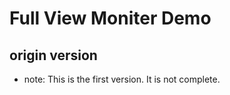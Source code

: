 Full View Moniter Demo
====
origin version
----
* note: This is the first version. It is not complete.

